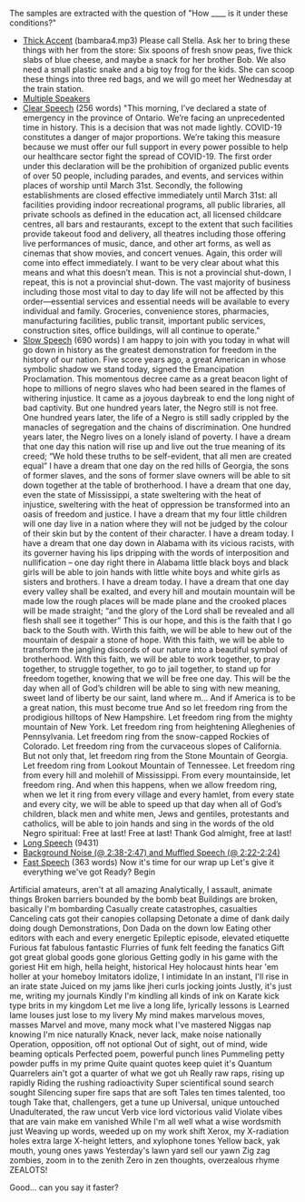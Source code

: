 The samples are extracted with the question of "How ____ is it under these conditions?"
- [Thick Accent](https://www.kaggle.com/rtatman/speech-accent-archive) (bambara4.mp3)
Please call Stella.  Ask her to bring these things with her from the store:  Six spoons of fresh snow peas, five thick slabs of blue cheese, and maybe a snack for her brother Bob.  We also need a small plastic snake and a big toy frog for the kids.  She can scoop these things into three red bags, and we will go meet her Wednesday at the train station.
- [Multiple Speakers](https://www.youtube.com/watch?v=wEgz7mIu64A) 
- [Clear Speech](https://www.youtube.com/watch?v=A9vQCgjiA18) (256 words)
"This morning, I’ve declared a state of emergency in the province of Ontario. We’re facing an unprecedented time in history. This is a decision that was not made lightly. COVID-19 constitutes a danger of major proportions. We’re taking this measure because we must offer our full support in every power possible to help our healthcare sector fight the spread of COVID-19. The first order under this declaration will be the prohibition of organized public events of over 50 people, including parades, and events, and services within places of worship until March 31st. Secondly, the following establishments are closed effective immediately until March 31st: all facilities providing indoor recreational programs, all public libraries, all private schools as defined in the education act, all licensed childcare centres, all bars and restaurants, except to the extent that such facilities provide takeout food and delivery, all theatres including those offering live performances of music, dance, and other art forms, as well as cinemas that show movies, and concert venues. Again, this order will come into effect immediately. I want to be very clear about what this means and what this doesn’t mean. This is not a provincial shut-down, I repeat, this is not a provincial shut-down. The vast majority of business including those most vital to day to day life will not be affected by this order—essential services and essential needs will be available to every individual and family. Groceries, convenience stores, pharmacies, manufacturing facilities, public transit, important public services, construction sites, office buildings, will all continue to operate."
- [Slow Speech](https://www.youtube.com/watch?v=vP4iY1TtS3s) (690 words)
I am happy to join with you today in what will go down in history as the greatest demonstration for freedom in the history of our nation. Five score years ago, a great American in whose symbolic shadow we stand today, signed the Emancipation Proclamation. This momentous decree came as a great beacon light of hope to millions of negro slaves who had been seared in the flames of withering injustice. It came as a joyous daybreak to end the long night of bad captivity. But one hundred years later, the Negro still is not free. One hundred years later, the life of a Negro is still sadly crippled by the manacles of segregation and the chains of discrimination. One hundred years later, the Negro lives on a lonely island of poverty.
I have a dream that one day this nation will rise up and live out the true meaning of its creed; “We hold these truths to be self-evident, that all men are created equal” I have a dream that one day on the red hills of Georgia, the sons of former slaves, and the sons of former slave owners will be able to sit down together at the table of brotherhood. I have a dream that one day, even the state of Mississippi, a state sweltering with the heat of injustice, sweltering with the heat of oppression be transformed into an oasis of freedom and justice. I have a dream that my four little children will one day live in a nation where they will not be judged by the colour of their skin but by the content of their character. I have a dream today. I have a dream that one day down in Alabama with its vicious racists, with its governer having his lips dripping with the words of interposition and nullification – one day right there in Alabama little black boys and black girls will be able to join hands with little white boys and white girls as sisters and brothers. I have a dream today. I have a dream that one day every valley shall be exalted, and every hill and moutain mountain will be made low the rough places will be made plane and the crooked places will be made straight; “and the glory of the Lord shall be revealed and all flesh shall see it together” This is our hope, and this is the faith that I go back to the South with. Wirth this faith, we will be able to hew out of the mountain of despair a stone of hope. With this faith, we will be able to transform the jangling discords of our nature into a beautiful symbol of brotherhood. With this faith, we will be able to work together, to pray together, to struggle together, to go to jail together, to stand up for freedom together, knowing that we will be free one day. This will be the day when all of God’s children will be able to sing with new meaning, sweet land of liberty be our saint, land where m…
And if America is to be a great nation, this must become true And so let freedom ring from the prodigious hilltops of New Hampshire. Let freedom ring from the mighty mountain of New York. Let freedom ring from heightening Alleghenies of Pennsylvania. Let freedom ring from the snow-capped Rockies of Colorado. Let freedom ring from the curvaceous slopes of California. But not only that, let freedom ring from the Stone Mountain of Georgia. Let freedom ring from Lookout Mountain of Tennessee. Let freedom ring from every hill and molehill of Mississippi. From every mountainside, let freedom ring. And when this happens, when we allow freedom ring, when we let it ring from every village and every hamlet, from every state and every city, we will be able to speed up that day when all of God’s children, black men and white men, Jews and gentiles, protestants and catholics, will be able to join hands and sing in the words of the old Negro spiritual: Free at last! Free at last! Thank God almight, free at last!
- [Long Speech](https://cdn.simplecast.com/audio/695767/695767b0-cd40-4e6c-ac8c-ac6bc0df77ee/c3965584-6829-4453-9982-6ca58fdfabc7/trees-e1-final-1_tc.mp3) (9431)
- [Background Noise (@ 2:38-2:47) and Muffled Speech (@ 2:22-2:24)](https://www.youtube.com/watch?v=ROGEVQxNfRc)
- [Fast Speech](https://www.youtube.com/watch?v=8D5iyKXZcUQ) (363 words)
Now it's time for our wrap up
Let's give it everything we've got
Ready? Begin

Artificial amateurs, aren't at all amazing
Analytically, I assault, animate things
Broken barriers bounded by the bomb beat
Buildings are broken, basically I'm bombarding
Casually create catastrophes, casualties
Canceling cats got their canopies collapsing
Detonate a dime of dank daily doing dough
Demonstrations, Don Dada on the down low
Eating other editors with each and every energetic
Epileptic episode, elevated etiquette
Furious fat fabulous fantastic
Flurries of funk felt feeding the fanatics
Gift got great global goods gone glorious
Getting godly in his game with the goriest
Hit em high, hella height, historical
Hey holocaust hints hear 'em holler at your homeboy
Imitators idolize, I intimidate
In an instant, I'll rise in an irate state
Juiced on my jams like jheri curls jocking joints
Justly, it's just me, writing my journals
Kindly I'm kindling all kinds of ink on
Karate kick type brits in my kingdom
Let me live a long life, lyrically lessons is
Learned lame louses just lose to my livery
My mind makes marvelous moves, masses
Marvel and move, many mock what I've mastered
Niggas nap knowing I'm nice naturally
Knack, never lack, make noise nationally
Operation, opposition, off not optional
Out of sight, out of mind, wide beaming opticals
Perfected poem, powerful punch lines
Pummeling petty powder puffs in my prime
Quite quaint quotes keep quiet it's Quantum
Quarrelers ain't got a quarter of what we got uh
Really raw raps, rising up rapidly
Riding the rushing radioactivity
Super scientifical sound search sought
Silencing super fire saps that are soft
Tales ten times talented, too tough
Take that, challengers, get a tune up
Universal, unique untouched
Unadulterated, the raw uncut
Verb vice lord victorious valid
Violate vibes that are vain make em vanished
While I'm all well what a wise wordsmith just
Weaving up words, weeded up on my work shift
Xerox, my X-radiation holes extra large
X-height letters, and xylophone tones
Yellow back, yak mouth, young ones yaws
Yesterday's lawn yard sell our yawn
Zig zag zombies, zoom in to the zenith
Zero in zen thoughts, overzealous rhyme ZEALOTS!

Good... can you say it faster?
